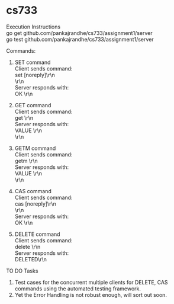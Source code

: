 # cs733

Execution Instructions <br>
go get github.com/pankajrandhe/cs733/assignment1/server <br>
go test github.com/pankajrandhe/cs733/assignment1/server <br>  

Commands:<br>
1. SET command <br>
Client sends command:<br>
set <key> <exptime> <numbytes> [noreply]\r\n<br>
<value bytes>\r\n<br>
Server responds with:<br>
OK <version>\r\n  

2. GET command<br>
Client sends command:<br>
get <key>\r\n<br>
Server responds with:<br>
VALUE <numbytes>\r\n<br>
<value bytes>\r\n<br>

3. GETM command<br>
Client sends command:<br>
getm <key>\r\n<br>
Server responds with:<br>
VALUE <version> <exptime> <numbytes>\r\n<br>
<value bytes>\r\n

4. CAS command<br>
Client sends command:<br>
cas <key> <exptime> <version> <numbytes> [noreply]\r\n<br>
<value bytes>\r\n<br>
Server responds with:<br>
OK <version>\r\n

5. DELETE command<br>
Client sends command:<br>
delete <key>\r\n<br>
Server responds with:<br>
DELETED\r\n<br>

TO DO Tasks<br>
1. Test cases for the concurrent multiple clients for DELETE, CAS commands using the automated testing framework.
3. Yet the Error Handling is not robust enough, will sort out soon.
